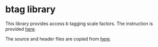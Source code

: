 # btag library

This library provides access b tagging scale factors.
The instruction is provided [here](https://twiki.cern.ch/twiki/bin/view/CMS/BTagCalibration?ver=49#Standalone).

The source and header files are copied from [here](https://github.com/cms-sw/cmssw/tree/d57cc0a8db25f0de05151c93bd4a67737ab57fa4/CondTools/BTau/test).
